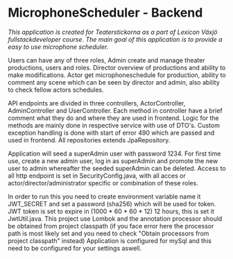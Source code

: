 <h1>MicrophoneScheduler - Backend</h1>

<i>This application is created for Teaterstickorna as a part of Lexicon Växjö fullstackdeveloper course.
The main goal of this application is to provide a easy to use microphone scheduler.</i>

Users can have any of three roles, Admin create and manage theater productions, users and roles. Director overview of productions and ability to make modifications. Actor get microphoneschedule for production, ability to comment any scene which can be seen by director and admin, also ability to check fellow actors schedules.

API endpoints are divided in three controllers, ActorController, AdminController and UserController. Each method in controller have a brief comment what they do and where they are used in frontend. Logic for the methods are mainly done in respective service with use of DTO's.
Custom exception handling is done with start of error 490 which are passed and used in frontend.
All repositories extends JpaRepository.

Application will seed a superAdmin user with password 1234. For first time use, create a new admin user, log in as superAdmin and promote the new user to admin whereafter the seeded superAdmin can be deleted.
Access to all http endpoint is set in SecurityConfig.java, with all acces or actor/director/administrator specific or combination of these roles.

In order to run this you need to create environment variable name it JWT_SECRET and set a password (sha256) which will be used for token. JWT token is set to expire in (1000 * 60 * 60 * 12) 12 hours, this is set it JwtUtil.java. 
This project use Lombok and the annotation processor should be obtained from project classpath (if you face error here the processor path is most likely set and you need to check "Obtain processors from project classpath" instead)
Application is configured for mySql and this need to be configured for your settings aswell.

